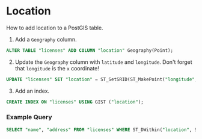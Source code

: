 Location
========

How to add location to a PostGIS table.


1. Add a `Geography` column.


```sql
ALTER TABLE "licenses" ADD COLUMN "location" Geography(Point); 
```

2. Update the `Geography` column with `latitude` and `longitude`. Don't forget that `longitude` is the `x` coordinate!

```sql
UPDATE "licenses" SET "location" = ST_SetSRID(ST_MakePoint("longitude", "latitude"), 4326)::geography;
```

3. Add an index.

```sql
CREATE INDEX ON "licenses" USING GIST ("location");
```


### Example Query

```sql
SELECT "name", "address" FROM "licenses" WHERE ST_DWithin("location", ST_SetSRID(ST_Point(-104.984722, 39.739167), 4326)::geography, 200);
```